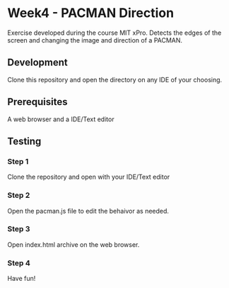 # Week4 - PACMAN Direction

Exercise developed during the course MIT xPro. Detects the edges of the screen and changing the image and direction of a PACMAN.

## Development

Clone this repository and open the directory on any IDE of your choosing.

## Prerequisites

A web browser and a IDE/Text editor

## Testing

### Step 1

Clone the repository and open with your IDE/Text editor

### Step 2

Open the pacman.js file to edit the behaivor as needed.

### Step 3

Open index.html archive on the web browser.

### Step 4

Have fun!
